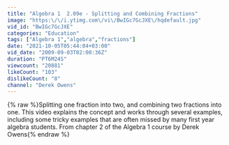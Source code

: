 ```yaml
---
title: "Algebra 1  2.09e - Splitting and Combining Fractions"
image: "https:\/\/i.ytimg.com\/vi\/BwIGc7GcJXE\/hqdefault.jpg"
vid_id: "BwIGc7GcJXE"
categories: "Education"
tags: ["Algebra 1","algebra","fractions"]
date: "2021-10-05T05:44:04+03:00"
vid_date: "2009-09-03T02:00:36Z"
duration: "PT6M24S"
viewcount: "20881"
likeCount: "103"
dislikeCount: "8"
channel: "Derek Owens"
---
```

{% raw %}Splitting one fraction into two, and combining two fractions into one.  This video explains the concept and works through several examples, including some tricky examples that are often missed by many first year algebra students.  From chapter 2 of the Algebra 1 course by Derek Owens{% endraw %}
